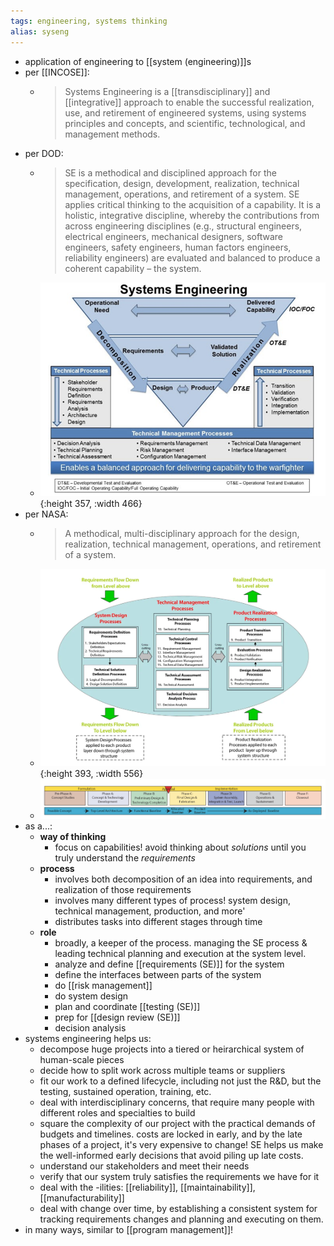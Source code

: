 ```yaml
---
tags: engineering, systems thinking
alias: syseng
---
```


- application of engineering to [[system (engineering)]]s
- per [[INCOSE]]:
	- > Systems Engineering is a [[transdisciplinary]] and [[integrative]] approach to enable the successful realization, use, and retirement of engineered systems, using systems principles and concepts, and scientific, technological, and management methods.
- per DOD:
	- > SE is a methodical and disciplined approach for the specification, design, development, realization, technical management, operations, and retirement of a system. SE applies critical thinking to the acquisition of a capability. It is a holistic, integrative discipline, whereby the contributions from across engineering disciplines (e.g., structural engineers, electrical engineers, mechanical designers, software engineers, safety engineers, human factors engineers, reliability engineers) are evaluated and balanced to produce a coherent capability – the system.
	- ![image.png](../assets/image_1733278682172_0.png){:height 357, :width 466}
- per NASA:
	- > A methodical, multi-disciplinary approach for the design, realization, technical management, operations, and retirement of a system.
	- ![seh_figure_21-1_se_engine_1080x750.webp](../assets/seh_figure_21-1_se_engine_1080x750_1733278389762_0.webp){:height 393, :width 556}
	- ![image.png](../assets/image_1733279070166_0.png)
- as a...:
	- **way of thinking**
		- focus on capabilities! avoid thinking about *solutions* until you truly understand the *requirements*
	- **process**
		- involves both decomposition of an idea into requirements, and realization of those requirements
		- involves many different types of process! system design, technical management, production, and more'
		- distributes tasks into different stages through time
	- **role**
		- broadly, a keeper of the process. managing the SE process & leading technical planning and execution at the system level.
		- analyze and define [[requirements (SE)]] for the system
		- define the interfaces between parts of the system
		- do [[risk management]]
		- do system design
		- plan and coordinate [[testing (SE)]]
		- prep for [[design review (SE)]]
		- decision analysis
- systems engineering helps us:
	- decompose huge projects into a tiered or heirarchical system of human-scale pieces
	- decide how to split work across multiple teams or suppliers
	- fit our work to a defined lifecycle, including not just the R&D, but the testing, sustained operation, training, etc.
	- deal with interdisciplinary concerns, that require many people with different roles and specialties to build
	- square the complexity of our project with the practical demands of budgets and timelines. costs are locked in early, and by the late phases of a project, it's very expensive to change! SE helps us make the well-informed early decisions that avoid piling up late costs.
	- understand our stakeholders and meet their needs
	- verify that our system truly satisfies the requirements we have for it
	- deal with the -ilities: [[reliability]], [[maintainability]], [[manufacturability]]
	- deal with change over time, by establishing a consistent system for tracking requirements changes and planning and executing on them.
- in many ways, similar to [[program management]]!